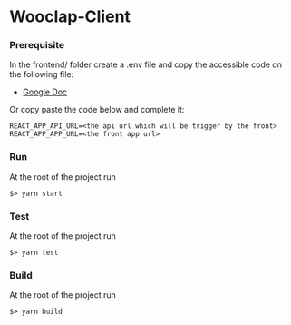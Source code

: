 # Wooclap-Client

### Prerequisite
In the frontend/ folder create a .env file and copy the accessible code on the following file:

* [Google Doc](https://docs.google.com/document/d/1a2kmwagv1bPuxloXzOAb0p535OUYqnEdXI_Wsde7rqU/edit)

Or copy paste the code below and complete it:

```
REACT_APP_API_URL=<the api url which will be trigger by the front>
REACT_APP_APP_URL=<the front app url>
```

### Run
At the root of the project run
```
$> yarn start
```

### Test
At the root of the project run
```
$> yarn test
```

### Build
At the root of the project run
```
$> yarn build
```